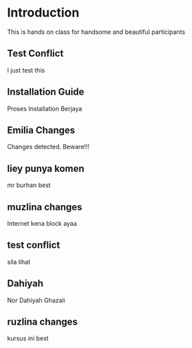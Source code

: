 # Introduction
This is hands on class for handsome and beautiful participants

## Test Conflict
I just test this

## Installation Guide
Proses Installation Berjaya

## Emilia Changes
Changes detected. Beware!!!

## liey punya komen
mr burhan best

## muzlina changes
Internet kena block ayaa

## test conflict
sila lihat

## Dahiyah
Nor Dahiyah Ghazali

## ruzlina changes
kursus ini best
